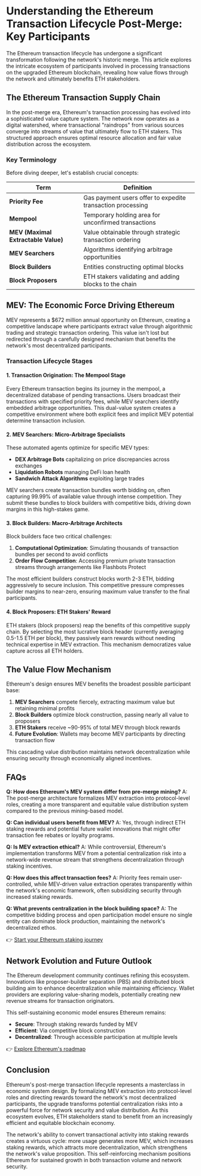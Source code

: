 # Understanding the Ethereum Transaction Lifecycle Post-Merge: Key Participants

The Ethereum transaction lifecycle has undergone a significant transformation following the network's historic merge. This article explores the intricate ecosystem of participants involved in processing transactions on the upgraded Ethereum blockchain, revealing how value flows through the network and ultimately benefits ETH stakeholders.

## The Ethereum Transaction Supply Chain

In the post-merge era, Ethereum's transaction processing has evolved into a sophisticated value capture system. The network now operates as a digital watershed, where transactional "raindrops" from various sources converge into streams of value that ultimately flow to ETH stakers. This structured approach ensures optimal resource allocation and fair value distribution across the ecosystem.

### Key Terminology

Before diving deeper, let's establish crucial concepts:

| Term | Definition |
|------|------------|
| **Priority Fee** | Gas payment users offer to expedite transaction processing |
| **Mempool** | Temporary holding area for unconfirmed transactions |
| **MEV (Maximal Extractable Value)** | Value obtainable through strategic transaction ordering |
| **MEV Searchers** | Algorithms identifying arbitrage opportunities |
| **Block Builders** | Entities constructing optimal blocks |
| **Block Proposers** | ETH stakers validating and adding blocks to the chain |

## MEV: The Economic Force Driving Ethereum

MEV represents a $672 million annual opportunity on Ethereum, creating a competitive landscape where participants extract value through algorithmic trading and strategic transaction ordering. This value isn't lost but redirected through a carefully designed mechanism that benefits the network's most decentralized participants.

### Transaction Lifecycle Stages

#### 1. Transaction Origination: The Mempool Stage

Every Ethereum transaction begins its journey in the mempool, a decentralized database of pending transactions. Users broadcast their transactions with specified priority fees, while MEV searchers identify embedded arbitrage opportunities. This dual-value system creates a competitive environment where both explicit fees and implicit MEV potential determine transaction inclusion.

#### 2. MEV Searchers: Micro-Arbitrage Specialists

These automated agents optimize for specific MEV types:
- **DEX Arbitrage Bots** capitalizing on price discrepancies across exchanges
- **Liquidation Robots** managing DeFi loan health
- **Sandwich Attack Algorithms** exploiting large trades

MEV searchers create transaction bundles worth bidding on, often capturing 99.99% of available value through intense competition. They submit these bundles to block builders with competitive bids, driving down margins in this high-stakes game.

#### 3. Block Builders: Macro-Arbitrage Architects

Block builders face two critical challenges:
1. **Computational Optimization**: Simulating thousands of transaction bundles per second to avoid conflicts
2. **Order Flow Competition**: Accessing premium private transaction streams through arrangements like Flashbots Protect

The most efficient builders construct blocks worth 2-3 ETH, bidding aggressively to secure inclusion. This competitive pressure compresses builder margins to near-zero, ensuring maximum value transfer to the final participants.

#### 4. Block Proposers: ETH Stakers' Reward

ETH stakers (block proposers) reap the benefits of this competitive supply chain. By selecting the most lucrative block header (currently averaging 0.5-1.5 ETH per block), they passively earn rewards without needing technical expertise in MEV extraction. This mechanism democratizes value capture across all ETH holders.

## The Value Flow Mechanism

Ethereum's design ensures MEV benefits the broadest possible participant base:

1. **MEV Searchers** compete fiercely, extracting maximum value but retaining minimal profits
2. **Block Builders** optimize block construction, passing nearly all value to proposers
3. **ETH Stakers** receive ~90-95% of total MEV through block rewards
4. **Future Evolution**: Wallets may become MEV participants by directing transaction flow

This cascading value distribution maintains network decentralization while ensuring security through economically aligned incentives.

## FAQs

**Q: How does Ethereum's MEV system differ from pre-merge mining?**
A: The post-merge architecture formalizes MEV extraction into protocol-level roles, creating a more transparent and equitable value distribution system compared to the previous mining-based model.

**Q: Can individual users benefit from MEV?**
A: Yes, through indirect ETH staking rewards and potential future wallet innovations that might offer transaction fee rebates or loyalty programs.

**Q: Is MEV extraction ethical?**
A: While controversial, Ethereum's implementation transforms MEV from a potential centralization risk into a network-wide revenue stream that strengthens decentralization through staking incentives.

**Q: How does this affect transaction fees?**
A: Priority fees remain user-controlled, while MEV-driven value extraction operates transparently within the network's economic framework, often subsidizing security through increased staking rewards.

**Q: What prevents centralization in the block building space?**
A: The competitive bidding process and open participation model ensure no single entity can dominate block production, maintaining the network's decentralized ethos.

👉 [Start your Ethereum staking journey](https://bit.ly/okx-bonus)

## Network Evolution and Future Outlook

The Ethereum development community continues refining this ecosystem. Innovations like proposer-builder separation (PBS) and distributed block building aim to enhance decentralization while maintaining efficiency. Wallet providers are exploring value-sharing models, potentially creating new revenue streams for transaction originators.

This self-sustaining economic model ensures Ethereum remains:
- **Secure**: Through staking rewards funded by MEV
- **Efficient**: Via competitive block construction
- **Decentralized**: Through accessible participation at multiple levels

👉 [Explore Ethereum's roadmap](https://bit.ly/okx-bonus)

## Conclusion

Ethereum's post-merge transaction lifecycle represents a masterclass in economic system design. By formalizing MEV extraction into protocol-level roles and directing rewards toward the network's most decentralized participants, the upgrade transforms potential centralization risks into a powerful force for network security and value distribution. As this ecosystem evolves, ETH stakeholders stand to benefit from an increasingly efficient and equitable blockchain economy.

The network's ability to convert transactional activity into staking rewards creates a virtuous cycle: more usage generates more MEV, which increases staking rewards, which attracts more decentralization, which strengthens the network's value proposition. This self-reinforcing mechanism positions Ethereum for sustained growth in both transaction volume and network security.